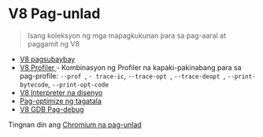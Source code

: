 # V8 Pag-unlad

> Isang koleksyon ng mga mapagkukunan para sa pag-aaral at paggamit ng V8

* [V8 pagsubaybay](https://github.com/v8/v8/wiki/Tracing-V8)
* [V8 Profiler ](https://github.com/v8/v8/wiki/V8-Profiler) - Kombinasyon ng Profiler na kapaki-pakinabang para sa pag-profile: `--prof `, ` - trace-ic `, `--trace-opt `, `--trace-deopt `, `--print-bytecode`, `--print-opt-code `
* [V8 Interpreter na disenyo](https://docs.google.com/document/d/11T2CRex9hXxoJwbYqVQ32yIPMh0uouUZLdyrtmMoL44/edit?ts=56f27d9d#heading=h.6jz9dj3bnr8t)
* [Pag-optimize ng tagatala](https://github.com/v8/v8/wiki/TurboFan)
* [V8 GDB Pag-debug](https://github.com/v8/v8/wiki/GDB-JIT-Interface)

Tingnan din ang [ Chromium na pag-unlad ](chromium-development.md)
